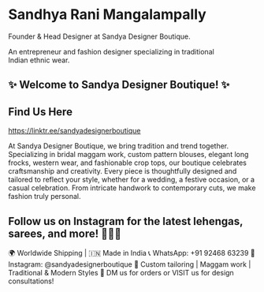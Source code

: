 # Sandhya Rani Mangalampally
Founder & Head Designer at Sandya Designer Boutique.

An entrepreneur and fashion designer specializing in traditional Indian ethnic wear.

## ✨ Welcome to Sandya Designer Boutique! ✨
## Find Us Here
https://linktr.ee/sandyadesignerboutique

At Sandya Designer Boutique, we bring tradition and trend together. Specializing in bridal maggam work, custom pattern blouses, elegant long frocks, western wear, and fashionable crop tops, our boutique celebrates craftsmanship and creativity. Every piece is thoughtfully designed and tailored to reflect your style, whether for a wedding, a festive occasion, or a casual celebration. From intricate handwork to contemporary cuts, we make fashion truly personal.

## Follow us on Instagram for the latest lehengas, sarees, and more! 🧵👗💫
🌍 Worldwide Shipping | 🇮🇳 Made in India
📞 WhatsApp: ‪+91 92468 63239‬
📸 Instagram: @sandyadesignerboutique
🧵 Custom tailoring | Maggam work | Traditional & Modern Styles
📩 DM us for orders or VISIT us for design consultations!
